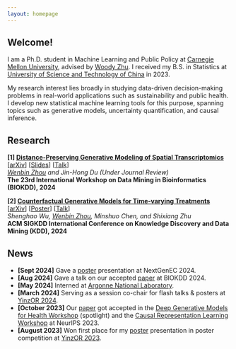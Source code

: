 ```yaml
---
layout: homepage
---
```


## Welcome!

I am a Ph.D. student in Machine Learning and Public Policy at [Carnegie Mellon University](https://www.cmu.edu/), advised by [Woody Zhu](https://sites.google.com/view/woodyzhu). I received my B.S. in Statistics at [University of Science and Technology of China](https://en.ustc.edu.cn/) in 2023. 

My research interest lies broadly in studying data-driven decision-making problems in real-world applications such as sustainability and public health.
I develop new statistical machine learning tools for this purpose, spanning topics such as generative models, uncertainty quantification, and causal inference.

## Research

<b>[1] [Distance-Preserving Generative Modeling of Spatial Transcriptomics](https://arxiv.org/abs/2408.00911)</b> [[arXiv](https://arxiv.org/abs/2408.00911)] [[Slides](../assets/files/biokdd2024-slides.pdf)] [[Talk](https://youtu.be/zaxljiLN5Sc)]<br/>
*<u>Wenbin Zhou</u> and Jin-Hong Du (Under Journal Review)* <br/>
**The 23rd International Workshop on Data Mining in Bioinformatics (BIOKDD), 2024**

<b>[2] [Counterfactual Generative Models for Time-varying Treatments](https://dl.acm.org/doi/10.1145/3637528.3671950)</b> 
[[arXiv](https://arxiv.org/abs/2305.15742)] [[Poster](../assets/files/kdd2024-poster.pdf)] [[Talk]()]<br/>
*Shenghao Wu, <u>Wenbin Zhou</u>, Minshuo Chen, and Shixiang Zhu* <br/>
**ACM SIGKDD International Conference on Knowledge Discovery and Data Mining (KDD), 2024**

## News
- **[Sept 2024]** Gave a [poster]() presentation at NextGenEC 2024.
- **[Aug 2024]** Gave a talk on our accepted [paper](https://arxiv.org/abs/2408.00911) at BIOKDD 2024.
- **[May 2024]** Interned at [Argonne National Laboratory](https://www.anl.gov/).
- **[March 2024]** Serving as a session co-chair for flash talks & posters at [YinzOR 2024](https://yinzor.cmuinforms.org/).
- **[October 2023]** Our [paper](https://arxiv.org/abs/2305.15742) got accepted in the [Deep Generative Models for Health Workshop](https://neurips.cc/virtual/2023/workshop/66495) (spotlight) and the [Causal Representation Learning Workshop](https://crl-workshop.github.io/) at NeurIPS 2023.
- **[August 2023]** Won first place for my [poster](../assets/files/counterfactualposter.pdf) presentation in poster competition at [YinzOR 2023](https://yinzor.cmuinforms.org/2023/).
